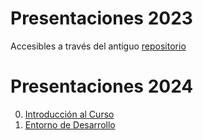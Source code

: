 <!-- Recordar actualizar https://github.com/CPC-GALLOS/CPC-GALLOS.github.io/blob/main/_posts/2024-07-20-Presentaciones.md -->

# Presentaciones 2023

Accesibles a través del antiguo [repositorio](https://github.com/Chisrra/GALLOS/tree/main/2023)

# Presentaciones 2024

0. [Introducción al Curso](https://cpc-gallos.github.io/Presentations/2024/000-Introduccion.html)
1. [Entorno de Desarrollo](https://cpc-gallos.github.io/Presentations/2024/001-Entorno_Desarrollo.html)